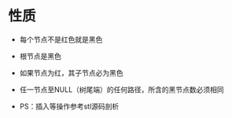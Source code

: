 # 性质

- 每个节点不是红色就是黑色
- 根节点是黑色
- 如果节点为红，其子节点必为黑色
- 任一节点至NULL（树尾端）的任何路径，所含的黑节点数必须相同



- PS：插入等操作参考stl源码剖析